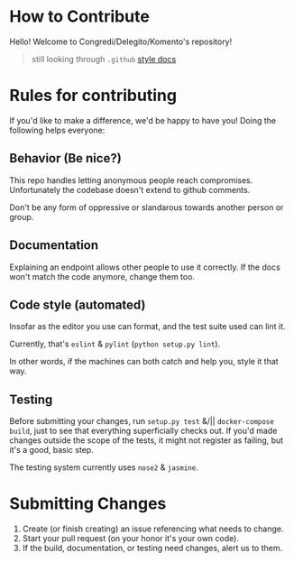 # How to Contribute
Hello! Welcome to Congredi/Delegito/Komento's repository!

> still looking through `.github` [style docs](https://github.com/atom/atom/blob/master/CONTRIBUTING.md)

# Rules for contributing
If you'd like to make a difference, we'd be happy to have you!
Doing the following helps everyone:

## Behavior (Be nice?)
This repo handles letting anonymous people reach compromises. Unfortunately the 
codebase doesn't extend to github comments.

Don't be any form of oppressive or slandarous towards another person or group.

## Documentation
Explaining an endpoint allows other people to use it correctly. If the
docs won't match the code anymore, change them too.

## Code style (automated)
Insofar as the editor you use can format, and the test suite used can lint it.

Currently, that's `eslint` & `pylint` (`python setup.py lint`).

In other words, if the machines can both catch and help you, style it that way.

## Testing

Before submitting your changes, run `setup.py test` &/|| `docker-compose build`,
just to see that everything superficially checks out. If you'd made changes
outside the scope of the tests, it might not register as failing, but it's
a good, basic step.

The testing system currently uses `nose2` & `jasmine`.

# Submitting Changes

1. Create (or finish creating) an issue referencing what needs to change.
2. Start your pull request (on your honor it's your own code).
3. If the build, documentation, or testing need changes, alert us to them.